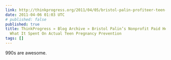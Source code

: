```yaml
---
link: http://thinkprogress.org/2011/04/05/bristol-palin-profiteer-teen-pregnancy/
date: 2011-04-06 01:03 UTC
# published: false
published: true
title: ThinkProgress » Blog Archive » Bristol Palin’s Nonprofit Paid Her Seven Times
  What It Spent On Actual Teen Pregnancy Prevention
tags: []
---
```


990s are awesome.

